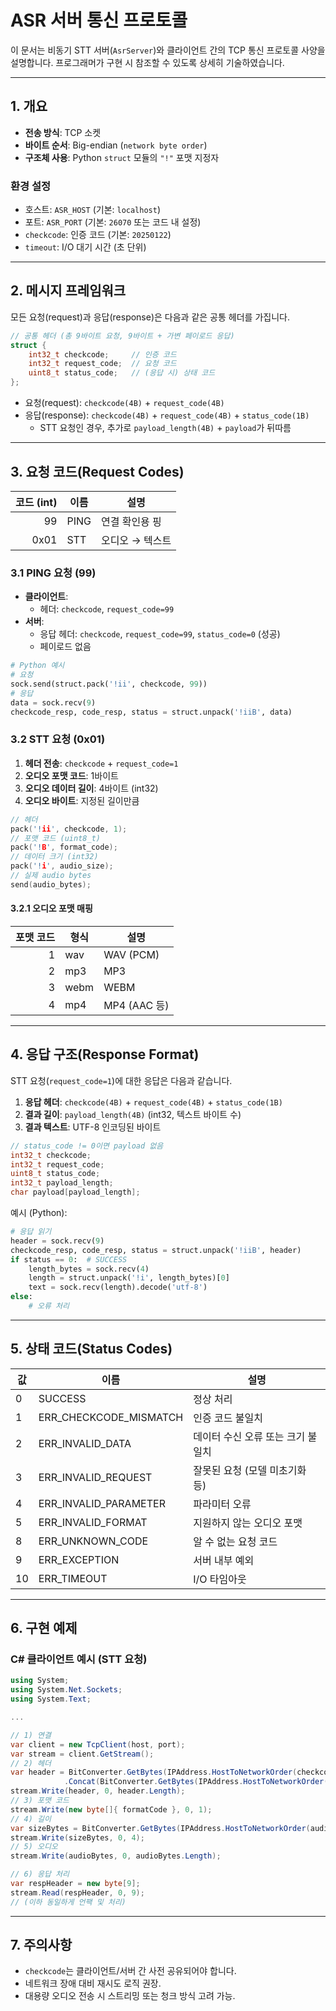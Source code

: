 # ASR 서버 통신 프로토콜

이 문서는 비동기 STT 서버(`AsrServer`)와 클라이언트 간의 TCP 통신 프로토콜 사양을 설명합니다. 프로그래머가 구현 시 참조할 수 있도록 상세히 기술하였습니다.

---

## 1. 개요

- **전송 방식**: TCP 소켓  
- **바이트 순서**: Big-endian (`network byte order`)  
- **구조체 사용**: Python `struct` 모듈의 `"!"` 포맷 지정자  

### 환경 설정

- 호스트: `ASR_HOST` (기본: `localhost`)  
- 포트: `ASR_PORT` (기본: `26070` 또는 코드 내 설정)  
- `checkcode`: 인증 코드 (기본: `20250122`)  
- `timeout`: I/O 대기 시간 (초 단위)  

---

## 2. 메시지 프레임워크

모든 요청(request)과 응답(response)은 다음과 같은 공통 헤더를 가집니다.

```c
// 공통 헤더 (총 9바이트 요청, 9바이트 + 가변 페이로드 응답)
struct {
    int32_t checkcode;     // 인증 코드
    int32_t request_code;  // 요청 코드
    uint8_t status_code;   // (응답 시) 상태 코드
};
```

- 요청(request): `checkcode(4B)` + `request_code(4B)`  
- 응답(response): `checkcode(4B)` + `request_code(4B)` + `status_code(1B)`  
  - STT 요청인 경우, 추가로 `payload_length(4B)` + `payload`가 뒤따름  

---

## 3. 요청 코드(Request Codes)

| 코드 (int) | 이름    | 설명             |
|-----------:|---------|------------------|
| 99         | PING    | 연결 확인용 핑  |
| 0x01       | STT     | 오디오 → 텍스트 |

### 3.1 PING 요청 (99)

- **클라이언트**:  
  - 헤더: `checkcode`, `request_code=99`  
- **서버**:  
  - 응답 헤더: `checkcode`, `request_code=99`, `status_code=0` (성공)  
  - 페이로드 없음  

```python
# Python 예시
# 요청
sock.send(struct.pack('!ii', checkcode, 99))
# 응답
data = sock.recv(9)
checkcode_resp, code_resp, status = struct.unpack('!iiB', data)
```

### 3.2 STT 요청 (0x01)

1. **헤더 전송**: `checkcode` + `request_code=1`  
2. **오디오 포맷 코드**: 1바이트  
3. **오디오 데이터 길이**: 4바이트 (int32)  
4. **오디오 바이트**: 지정된 길이만큼  

```c
// 헤더
pack('!ii', checkcode, 1);
// 포맷 코드 (uint8_t)
pack('!B', format_code);
// 데이터 크기 (int32)
pack('!i', audio_size);
// 실제 audio bytes
send(audio_bytes);
```

#### 3.2.1 오디오 포맷 매핑

| 포맷 코드 | 형식  | 설명          |
|----------:|-------|---------------|
| 1         | wav   | WAV (PCM)     |
| 2         | mp3   | MP3           |
| 3         | webm  | WEBM          |
| 4         | mp4   | MP4 (AAC 등)  |

---

## 4. 응답 구조(Response Format)

STT 요청(`request_code=1`)에 대한 응답은 다음과 같습니다.

1. **응답 헤더**: `checkcode(4B)` + `request_code(4B)` + `status_code(1B)`  
2. **결과 길이**: `payload_length(4B)` (int32, 텍스트 바이트 수)  
3. **결과 텍스트**: UTF-8 인코딩된 바이트  

```c
// status_code != 0이면 payload 없음
int32_t checkcode;
int32_t request_code;
uint8_t status_code;
int32_t payload_length;
char payload[payload_length];
```

예시 (Python):
```python
# 응답 읽기
header = sock.recv(9)
checkcode_resp, code_resp, status = struct.unpack('!iiB', header)
if status == 0:  # SUCCESS
    length_bytes = sock.recv(4)
    length = struct.unpack('!i', length_bytes)[0]
    text = sock.recv(length).decode('utf-8')
else:
    # 오류 처리
```

---

## 5. 상태 코드(Status Codes)

| 값  | 이름                     | 설명                                      |
|-----|--------------------------|-------------------------------------------|
| 0   | SUCCESS                  | 정상 처리                                 |
| 1   | ERR_CHECKCODE_MISMATCH   | 인증 코드 불일치                          |
| 2   | ERR_INVALID_DATA         | 데이터 수신 오류 또는 크기 불일치         |
| 3   | ERR_INVALID_REQUEST      | 잘못된 요청 (모델 미초기화 등)            |
| 4   | ERR_INVALID_PARAMETER    | 파라미터 오류                             |
| 5   | ERR_INVALID_FORMAT       | 지원하지 않는 오디오 포맷                |
| 8   | ERR_UNKNOWN_CODE         | 알 수 없는 요청 코드                     |
| 9   | ERR_EXCEPTION            | 서버 내부 예외                            |
| 10  | ERR_TIMEOUT              | I/O 타임아웃                              |

---

## 6. 구현 예제

### C# 클라이언트 예시 (STT 요청)
```csharp
using System;
using System.Net.Sockets;
using System.Text;

... 

// 1) 연결
var client = new TcpClient(host, port);
var stream = client.GetStream();
// 2) 헤더
var header = BitConverter.GetBytes(IPAddress.HostToNetworkOrder(checkcode))
            .Concat(BitConverter.GetBytes(IPAddress.HostToNetworkOrder(1))).ToArray();
stream.Write(header, 0, header.Length);
// 3) 포맷 코드
stream.Write(new byte[]{ formatCode }, 0, 1);
// 4) 길이
var sizeBytes = BitConverter.GetBytes(IPAddress.HostToNetworkOrder(audioBytes.Length));
stream.Write(sizeBytes, 0, 4);
// 5) 오디오
stream.Write(audioBytes, 0, audioBytes.Length);

// 6) 응답 처리
var respHeader = new byte[9];
stream.Read(respHeader, 0, 9);
// (이하 동일하게 언팩 및 처리)
```

---

## 7. 주의사항

- `checkcode`는 클라이언트/서버 간 사전 공유되어야 합니다.  
- 네트워크 장애 대비 재시도 로직 권장.  
- 대용량 오디오 전송 시 스트리밍 또는 청크 방식 고려 가능.  
